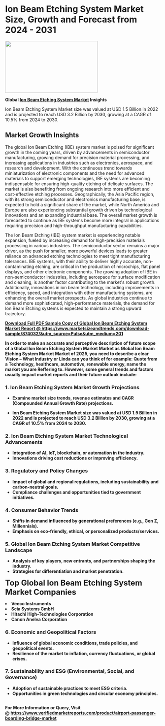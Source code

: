 <H1>Ion Beam Etching System Market Size, Growth and Forecast from 2024 - 2031</H1><img class="aligncenter size-medium wp-image-584254" src="https://thirdeyenews.in/wp-content/uploads/2024/09/Global-Market-Research-300x168.jpeg" alt="" width="300" height="168" /><p><strong>Global&nbsp;<a href="https://www.marketsizeandtrends.com/download-sample/874032/&amp;utm_source=Pulse&amp;utm_medium=201">Ion Beam Etching System Market</a> Insights</strong></p><p>Ion Beam Etching System Market size was valued at USD 1.5 Billion in 2022 and is projected to reach USD 3.2 Billion by 2030, growing at a CAGR of 10.5% from 2024 to 2030.</p><p><h2>Market Growth Insights</h2> <p>The global Ion Beam Etching (IBE) system market is poised for significant growth in the coming years, driven by advancements in semiconductor manufacturing, growing demand for precision material processing, and increasing applications in industries such as electronics, aerospace, and research and development. With the continuous trend towards miniaturization of electronic components and the need for advanced materials to support emerging technologies, IBE systems are becoming indispensable for ensuring high-quality etching of delicate surfaces. The market is also benefiting from ongoing research into more efficient and cost-effective etching processes. Geographically, the Asia Pacific region, with its strong semiconductor and electronics manufacturing base, is expected to hold a significant share of the market, while North America and Europe are also experiencing substantial growth driven by technological innovations and an expanding industrial base. The overall market growth is forecasted to continue as IBE systems become more integral in applications requiring precision and high-throughput manufacturing capabilities.</p> <p><strong><a href="#"></a></strong></p> <p>The Ion Beam Etching (IBE) system market is experiencing notable expansion, fueled by increasing demand for high-precision materials processing in various industries. The semiconductor sector remains a major driver, as the push for smaller, more powerful devices leads to greater reliance on advanced etching technologies to meet tight manufacturing tolerances. IBE systems, with their ability to deliver highly accurate, non-contaminating etching, are critical in the production of microchips, flat panel displays, and other electronic components. The growing adoption of IBE in non-semiconductor industries, including aerospace for surface modification and cleaning, is another factor contributing to the market's robust growth. Additionally, innovations in ion beam technology, including improvements in efficiency, speed, and integration with other manufacturing systems, are enhancing the overall market prospects. As global industries continue to demand more sophisticated, high-performance materials, the demand for Ion Beam Etching systems is expected to maintain a strong upward trajectory.</p> <p><strong><a href="#"></p><p><span class=""><strong>Download Full PDF Sample Copy of Global Ion Beam Etching System Market Report</strong> @ <a href="https://www.marketsizeandtrends.com/download-sample/874032/&amp;utm_source=Pulse&amp;utm_medium=201" target="_blank">https://www.marketsizeandtrends.com/download-sample/874032/&amp;utm_source=Pulse&amp;utm_medium=201</a></span></p><p>In order to make an accurate and perceptive description of future scope of a Global&nbsp;Ion Beam Etching System Market Market as Global&nbsp;Ion Beam Etching System Market Market of 2025, you need to describe a clear Vision &ndash; What Industry or Linda can you think of for example: Quote from a Technology, healthcare, automotive, renewable energy, name the market you are Reffering to. However, some general trends and factors usually impact market reports and their future outlook include:</p><h3>1.&nbsp;<strong>Ion Beam Etching System Market Growth Projections</strong></h3><ul><li>Examine market size trends, revenue estimates and CAGR (Compounded Annual Growth Rate) projections.</li><li><p>Ion Beam Etching System Market size was valued at USD 1.5 Billion in 2022 and is projected to reach USD 3.2 Billion by 2030, growing at a CAGR of 10.5% from 2024 to 2030.</p></li></ul><h3>2.&nbsp;<strong>Ion Beam Etching System Market Technological Advancements</strong></h3><ul><li>Integration of AI, IoT, blockchain, or automation in the industry.</li><li>Innovations driving cost reductions or improving efficiency.</li></ul><h3>3.&nbsp;<strong>Regulatory and Policy Changes</strong></h3><ul><li>Impact of global and regional regulations, including sustainability and carbon-neutral goals.</li><li>Compliance challenges and opportunities tied to government initiatives.</li></ul><h3>4.&nbsp;<strong>Consumer Behavior Trends</strong></h3><ul><li>Shifts in demand influenced by generational preferences (e.g., Gen Z, Millennials).</li><li>Emphasis on eco-friendly, ethical, or personalized products/services.</li></ul><h3>5.&nbsp;<strong>Global Ion Beam Etching System Market Competitive Landscape</strong></h3><ul><li>Analysis of key players, new entrants, and partnerships shaping the industry.</li><li>Strategies for differentiation and market penetration.</li></ul><p data-pm-slice="1 1 []"><span style="color: inherit; font-family: inherit; font-size: 25px;">Top Global Ion Beam Etching System Market Companies</span></p><div class="" data-test-id=""><p><li>Veeco Instruments</li><li> Scia Systems GmbH</li><li> Hitachi High-Technologies Corporation</li><li> Canon Anelva Corporation</li></p></div><h3>6.&nbsp;<strong>Economic and Geopolitical Factors</strong></h3><ul><li>Influence of global economic conditions, trade policies, and geopolitical events.</li><li>Resilience of the market to inflation, currency fluctuations, or global crises.</li></ul><h3>7.&nbsp;<strong>Sustainability and ESG (Environmental, Social, and Governance)</strong></h3><ul><li>Adoption of sustainable practices to meet ESG criteria.</li><li>Opportunities in green technologies and circular economy principles.</li></ul><h2><strong style="font-size: 14px;">For More Information or Query, Visit @&nbsp;</strong><a style="background-color: #ffffff; font-size: 14px;" href="https://www.marketsizeandtrends.com/report/ion-beam-etching-system-market/" target="_blank">https://www.verifiedmarketreports.com/product/airport-passenger-boarding-bridge-market</a></h2>
